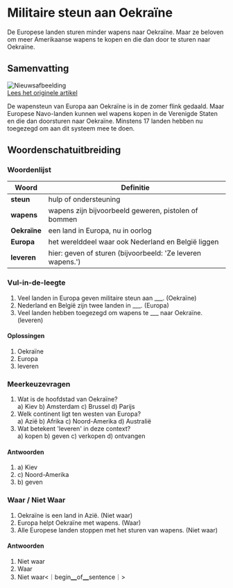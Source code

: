 # Militaire steun aan Oekraïne

De Europese landen sturen minder wapens naar Oekraïne. Maar ze beloven om meer Amerikaanse wapens te kopen en die dan door te sturen naar Oekraïne.

## Samenvatting

![Nieuwsafbeelding](https://prod-img.standaard.be/public/nieuws/jx1ybk-387.jpeg/alternates/BASE_SIXTEEN_NINE/387.jpeg)   
[Lees het originele artikel](https://www.standaard.be/buitenland/militaire-steun-aan-oekrane-slabakt-maar-de-europese-landen-beloven-meer-amerikaanse-wapens-te-kopen/97693844.html)

De wapensteun van Europa aan Oekraïne is in de zomer flink gedaald. Maar Europese Navo-landen kunnen wel wapens kopen in de Verenigde Staten en die dan doorsturen naar Oekraïne. Minstens 17 landen hebben nu toegezegd om aan dit systeem mee te doen.

## Woordenschatuitbreiding

### Woordenlijst

| Woord | Definitie |
|-------|-----------|
| **steun** | hulp of ondersteuning |
| **wapens** | wapens zijn bijvoorbeeld geweren, pistolen of bommen |
| **Oekraïne** | een land in Europa, nu in oorlog |
| **Europa** | het werelddeel waar ook Nederland en België liggen |
| **leveren** | hier: geven of sturen (bijvoorbeeld: 'Ze leveren wapens.') |

### Vul-in-de-leegte
1. Veel landen in Europa geven militaire steun aan ___. (Oekraïne)
2. Nederland en België zijn twee landen in ___. (Europa)
3. Veel landen hebben toegezegd om wapens te ___ naar Oekraïne. (leveren)

#### Oplossingen
1. Oekraïne
2. Europa
3. leveren

### Meerkeuzevragen
1. Wat is de hoofdstad van Oekraïne?  
   a) Kiev  b) Amsterdam  c) Brussel  d) Parijs  
2. Welk continent ligt ten westen van Europa?  
   a) Azië  b) Afrika  c) Noord-Amerika  d) Australië  
3. Wat betekent 'leveren' in deze context?  
   a) kopen  b) geven  c) verkopen  d) ontvangen  

#### Antwoorden
1. a) Kiev  
2. c) Noord-Amerika  
3. b) geven  

### Waar / Niet Waar
1. Oekraïne is een land in Azië. (Niet waar)  
2. Europa helpt Oekraïne met wapens. (Waar)  
3. Alle Europese landen stoppen met het sturen van wapens. (Niet waar)  

#### Antwoorden
1. Niet waar  
2. Waar  
3. Niet waar<｜begin▁of▁sentence｜>